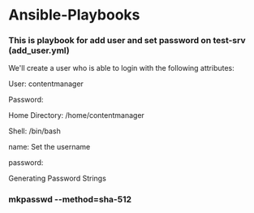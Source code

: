 # Ansible-Playbooks
### This is playbook for add user and set password on test-srv (add_user.yml)
We'll create a user who is able to login with the following attributes:

User: contentmanager

Password: 

Home Directory: /home/contentmanager

Shell: /bin/bash

name: Set the username

password: 

Generating Password Strings

### mkpasswd --method=sha-512
